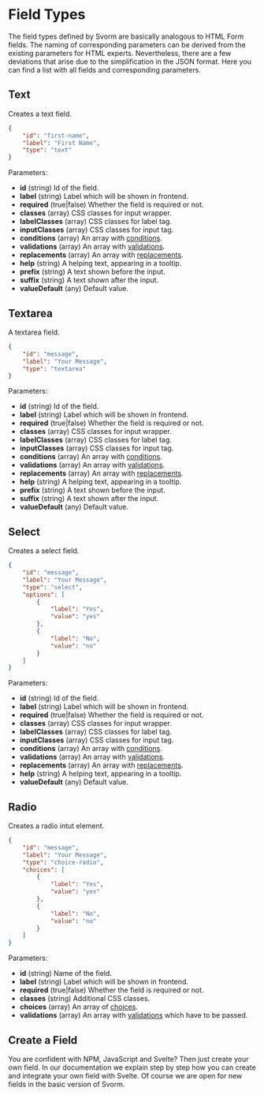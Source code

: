 # Field Types

The field types defined by Svorm are basically analogous to HTML Form fields. The naming of corresponding parameters can be derived from the existing parameters for HTML experts. Nevertheless, there are a few deviations that arise due to the simplification in the JSON format. Here you can find a list with all fields and corresponding parameters.

## Text

Creates a text field.

```json
{
    "id": "first-name",
    "label": "First Name",
    "type": "text"
}         
```

Parameters:

- **id** (string) Id of the field.
- **label** (string) Label which will be shown in frontend.
- **required** (true|false) Whether the field is required or not.
- **classes** (array) CSS classes for input wrapper.
- **labelClasses** (array) CSS classes for label tag.
- **inputClasses** (array) CSS classes for input tag.
- **conditions** (array) An array with [conditions](/conditions).
- **validations** (array) An array with [validations](/SvelteForms/json-structure/validation).
- **replacements** (array) An array with [replacements](/SvelteForms/json-structure/replacements).
- **help** (string) A helping text, appearing in a tooltip.
- **prefix** (string) A text shown before the input.
- **suffix** (string) A text shown after the input.
- **valueDefault** (any) Default value.

## Textarea

A textarea field.

```json
{
    "id": "message",
    "label": "Your Message",
    "type": "textarea"
}         
```

Parameters:

- **id** (string) Id of the field.
- **label** (string) Label which will be shown in frontend.
- **required** (true|false) Whether the field is required or not.
- **classes** (array) CSS classes for input wrapper.
- **labelClasses** (array) CSS classes for label tag.
- **inputClasses** (array) CSS classes for input tag.
- **conditions** (array) An array with [conditions](/conditions).
- **validations** (array) An array with [validations](/SvelteForms/json-structure/validation).
- **replacements** (array) An array with [replacements](/SvelteForms/json-structure/replacements).
- **help** (string) A helping text, appearing in a tooltip.
- **prefix** (string) A text shown before the input.
- **suffix** (string) A text shown after the input.
- **valueDefault** (any) Default value.

## Select

Creates a select field.

```json
{
    "id": "message",
    "label": "Your Message",
    "type": "select",
    "options": [                        
        {
            "label": "Yes",
            "value": "yes"
        },
        {
            "label": "No",
            "value": "no"
        }
    ]
}         
```

Parameters:

- **id** (string) Id of the field.
- **label** (string) Label which will be shown in frontend.
- **required** (true|false) Whether the field is required or not.
- **classes** (array) CSS classes for input wrapper.
- **labelClasses** (array) CSS classes for label tag.
- **inputClasses** (array) CSS classes for input tag.
- **conditions** (array) An array with [conditions](/conditions).
- **validations** (array) An array with [validations](/SvelteForms/json-structure/validation).
- **replacements** (array) An array with [replacements](/SvelteForms/json-structure/replacements).
- **help** (string) A helping text, appearing in a tooltip.
- **valueDefault** (any) Default value.

## Radio

Creates a radio intut element.

```json
{
    "id": "message",
    "label": "Your Message",
    "type": "choice-radio",
    "choices": [                        
        {
            "label": "Yes",
            "value": "yes"
        },
        {
            "label": "No",
            "value": "no"
        }
    ]
}         
```

Parameters:

- **id** (string) Name of the field.
- **label** (string) Label which will be shown in frontend.
- **required** (true|false) Whether the field is required or not.
- **classes** (string) Additional CSS classes.
- **choices** (array) An array of [choices](#choices).
- **validations** (array) An array with [validations](/SvelteForms/json-structure/validation) which have to be passed.

## Create a Field

You are confident with NPM, JavaScript and Svelte? Then just create your own field. In our documentation we explain step by step how you can create and integrate your own field with Svelte. Of course we are open for new fields in the basic version of Svorm.
